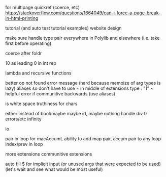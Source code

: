 for multipage quickref (coerce, etc)
https://stackoverflow.com/questions/1664049/can-i-force-a-page-break-in-html-printing

tutorial (and auto test tutorial examples)
website design

make sure handle type pair everywhere in Polylib and elsewhere (i.e. take first before operating)

coerce after foldr

10 as leading 0 in int rep

lambda and recursive functions

better op not found error message (hard because memoize of arg types is lazy)
aliases so don't have to use ~ in middle of extensions type : "1" ~
helpful error if communitive backwards (use aliases)

is white space truthiness for chars

either instead of bool/maybe
maybe id, maybe nothing
handle div 0 errors/etc
infinity

io

pair in loop for macAccumL
	ability to add map pair, accum pair to any loop
index/prev in loop

more extensions
	communitive extensions

auto fill $ for implicit input (or unused args that were expected to be used) (let's wait and see what would be most useful)
